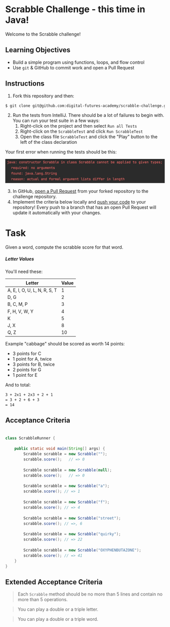 # Scrabble Challenge - this time in Java!

Welcome to the Scrabble challenge!

## Learning Objectives

- Build a simple program using functions, loops, and flow control
- Use `git` & GitHub to commit work and open a Pull Request

## Instructions

1. Fork this repository and then:

```sh
$ git clone git@github.com:digital-futures-academy/scrabble-challenge.git && cd scrabble-challenge
```

2. Run the tests from IntelliJ. There should be a lot of failures to begin with. You can run your test suite in a few
   ways:
    1. Right-click on the project and then select `Run all Tests`
    2. Right-click on the `ScrabbleTest` and click `Run ScrabbleTest`
    3. Open the class file `ScrabbleTest` and click the "Play" button to the left of the class declaration

Your first error when running the tests should be this:

![Initial Error](images/InitialError.png)

3. In
   GitHub, [open a Pull Request](https://docs.github.com/en/github/collaborating-with-issues-and-pull-requests/creating-a-pull-request)
   from your forked repository to the challenge repository.
4. Implement the criteria below locally
   and [push your code](https://docs.github.com/en/github/managing-files-in-a-repository/adding-a-file-to-a-repository-using-the-command-line)
   to your repository! Every push to a branch that has an open Pull Request will update it automatically with your
   changes.

# Task

Given a word, compute the scrabble score for that word.

##### Letter Values

You'll need these:

| Letter                        | Value  |
| ----                          |  ----  |
| A, E, I, O, U, L, N, R, S, T  |     1  |
| D, G                          |     2  |
| B, C, M, P                    |     3  |
| F, H, V, W, Y                 |     4  |
| K                             |     5  |
| J, X                          |     8  |
| Q, Z                          |     10 |

Example
"cabbage" should be scored as worth 14 points:

- 3 points for C
- 1 point for A, twice
- 3 points for B, twice
- 2 points for G
- 1 point for E

And to total:

```
3 + 2x1 + 2x3 + 2 + 1
= 3 + 2 + 6 + 3
= 14
```

## Acceptance Criteria

```java

class ScrabbleRunner {

    public static void main(String[] args) {
        Scrabble scrabble = new Scrabble("");
        scrabble.score();   // => 0

        Scrabble scrabble = new Scrabble(null);
        scrabble.score();   // => 0

        Scrabble scrabble = new Scrabble("a");
        scrabble.score(); // => 1

        Scrabble scrabble = new Scrabble("f");
        scrabble.score(); // => 4

        Scrabble scrabble = new Scrabble("street");
        scrabble.score(); // =>, 6

        Scrabble scrabble = new Scrabble("quirky");
        scrabble.score(); // => 22

        Scrabble scrabble = new Scrabble("OXYPHENBUTAZONE");
        scrabble.score(); // => 41
    }
}
```

## Extended Acceptance Criteria

> Each `Scrabble` method should be no more than 5 lines and contain no more than 5 operations.

> You can play a double or a triple letter.

> You can play a double or a triple word.